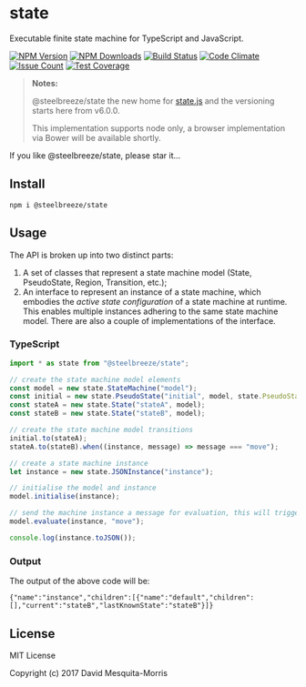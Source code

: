 # state
Executable finite state machine for TypeScript and JavaScript.

[![NPM Version][npm-image]][npm-url]
[![NPM Downloads][downloads-image]][npm-url]
[![Build Status](https://travis-ci.org/steelbreeze/state.svg?branch=master)](https://travis-ci.org/steelbreeze/state)
[![Code Climate](https://codeclimate.com/github/steelbreeze/state/badges/gpa.svg)](https://codeclimate.com/github/steelbreeze/state)
[![Issue Count](https://codeclimate.com/github/steelbreeze/state/badges/issue_count.svg)](https://codeclimate.com/github/steelbreeze/state)
[![Test Coverage](https://codeclimate.com/github/steelbreeze/state/badges/coverage.svg)](https://codeclimate.com/github/steelbreeze/state/coverage)


> **Notes:**
>
>@steelbreeze/state the new home for [state.js](https://github.com/steelbreeze/state.js) and the versioning starts here from v6.0.0.
>
>This implementation supports node only, a browser implementation via Bower will be available shortly. 

If you like @steelbreeze/state, please star it...

## Install
```shell
npm i @steelbreeze/state
```

## Usage
The API is broken up into two distinct parts:
1. A set of classes that represent a state machine model (State, PseudoState, Region, Transition, etc.);
2. An interface to represent an instance of a state machine, which embodies the *active state configuration* of a state machine at runtime. This enables multiple instances adhering to the same state machine model. There are also a couple of implementations of the interface. 

### TypeScript
```typescript
import * as state from "@steelbreeze/state";

// create the state machine model elements
const model = new state.StateMachine("model");
const initial = new state.PseudoState("initial", model, state.PseudoStateKind.Initial);
const stateA = new state.State("stateA", model);
const stateB = new state.State("stateB", model);

// create the state machine model transitions
initial.to(stateA);
stateA.to(stateB).when((instance, message) => message === "move");

// create a state machine instance
let instance = new state.JSONInstance("instance");

// initialise the model and instance
model.initialise(instance);

// send the machine instance a message for evaluation, this will trigger the transition from stateA to stateB
model.evaluate(instance, "move");

console.log(instance.toJSON());
```
### Output
The output of the above code will be:
```shell
{"name":"instance","children":[{"name":"default","children":[],"current":"stateB","lastKnownState":"stateB"}]}
```

## License
MIT License

Copyright (c) 2017 David Mesquita-Morris

[npm-image]: https://img.shields.io/npm/v/@steelbreeze/state.svg
[npm-url]:       https://www.npmjs.com/package/@steelbreeze/state
[downloads-image]: https://img.shields.io/npm/dm/@steelbreeze/state.svg
